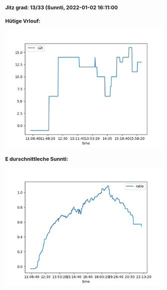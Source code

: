 ### Jitz grad: 13/33 (Sunnti, 2022-01-02 16:11:00

### Hütige Vrlouf:
![Graph](Today.png)

### E durschnittleche Sunnti:
![Graph](Sunnti.png)